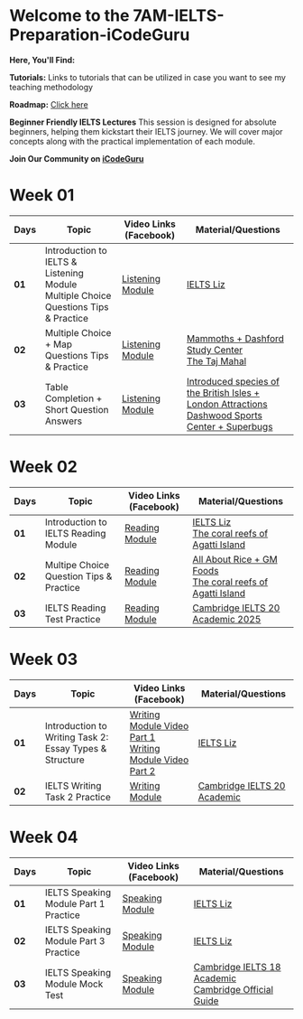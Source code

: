 # Welcome to the 7AM-IELTS-Preparation-iCodeGuru

**Here, You'll Find:**

**Tutorials:** Links to tutorials that can be utilized in case you want to see my teaching methodology

**Roadmap:** [Click here](https://docs.google.com/document/d/1KuRUsrp1SDTLdA43-7bw3VnYlxsAxbG6rDmEQsEeuGI/edit?usp=sharing)

**Beginner Friendly IELTS Lectures** This session is designed for absolute beginners, helping them kickstart their IELTS journey. We will 
 cover major concepts along with the practical implementation of each module.

**Join Our Community on [iCodeGuru](https://icode.guru/join/)**

# Week 01

| Days | Topic | Video Links (Facebook) | Material/Questions |
|------|-------|------------------------|--------------------|
| **01** | Introduction to IELTS & Listening Module <br> Multiple Choice Questions Tips & Practice| [Listening Module](https://www.facebook.com/watch/?v=1698416964120705&rdid=nsZgrkgMPwaqkfXP) | [IELTS Liz](https://ieltsliz.com/ielts-listening/)|
| **02** | Multiple Choice + Map Questions Tips & Practice  | [Listening Module](https://www.facebook.com/watch/?v=754206800585575&rdid=pUibo62p5eNn7L8A) | [Mammoths + Dashford Study Center](https://ieltsliz.com/ielts-listening-multiple-choice-essential-tips/) <br> [The Taj Mahal](https://ieltsliz.com/ielts-map-listening-practice/) |
| **03** | Table Completion + Short Question Answers | [Listening Module](https://www.facebook.com/watch/?v=1313246323734371&rdid=1rtUjLw5XDciKVde) | [Introduced species of the British Isles + London Attractions](https://ieltsliz.com/ielts-listening-practice-tables/) <br> [Dashwood Sports Center + Superbugs](https://ieltsliz.com/ielts-listening-practice-lesson/) |

# Week 02

| Days | Topic | Video Links (Facebook) | Material/Questions |
|------|-------|------------------------|--------------------|
| **01** | Introduction to IELTS Reading Module| [Reading Module](https://www.facebook.com/watch/?v=25163512359904508&rdid=13HpFAI19ISxYv2J) | [IELTS Liz](https://ieltsliz.com/ielts-reading-lessons-information-and-tips/) <br> [The coral reefs of Agatti Island](https://elt.oup.com/elt/students/ielts/pdf/exams_ielts_mc_pt_read01.pdf?cc=gb&selLanguage=en)|
| **02** | Multipe Choice Question Tips & Practice  | [Reading Module](https://www.facebook.com/watch/?v=719246801144560&ref=sharing) | [All About Rice + GM Foods](https://ieltsliz.com/ielts-reading-multiple-choice/) <br> [The coral reefs of Agatti Island](https://elt.oup.com/elt/students/ielts/pdf/exams_ielts_mc_pt_read01.pdf?cc=gb&selLanguage=en)|
| **03** | IELTS Reading Test Practice | [Reading Module](https://www.facebook.com/watch/?v=1407339197024993&rdid=GBKM9e95q1Gd4Jh6) | [Cambridge IELTS 20 Academic 2025](https://www.jumpinto.com/ielts/practice/academic/20/1/reading/1) |

# Week 03

| Days | Topic | Video Links (Facebook) | Material/Questions |
|------|-------|------------------------|--------------------|
| **01** | Introduction to Writing Task 2: Essay Types & Structure | [Writing Module Video Part 1](https://www.facebook.com/watch/?v=1509454740055845&rdid=7WeeIkpHLQmvrcaN) <br> [Writing Module Video Part 2](https://www.facebook.com/watch/?v=658375480632790&rdid=K5hwADS7FgilqNAv) | [IELTS Liz](https://ieltsliz.com/ielts-writing-task-2/) |
| **02** | IELTS Writing Task 2 Practice | [Writing Module](https://www.facebook.com/watch/?v=1716327072375758&rdid=adsau89BjKrPPWKF) | [Cambridge IELTS 20 Academic](https://www.jumpinto.com/ielts/practice/academic/20/2/writing/2)|

# Week 04

| Days | Topic | Video Links (Facebook) | Material/Questions |
|------|-------|------------------------|--------------------|
| **01** | IELTS Speaking Module Part 1 Practice | [Speaking Module](https://www.facebook.com/watch/?v=1144820490881324&rdid=KqdNgJoGoPMRf01H) | [IELTS Liz](https://ieltsliz.com/ielts-speaking-part-1-topics/) |
| **02** | IELTS Speaking Module Part 3 Practice | [Speaking Module](https://www.facebook.com/watch/?v=888568403496407&rdid=cD90YgOeUQ7izwuZ) | [IELTS Liz](https://ieltsliz.com/ielts-speaking-part-3-topics-2/)|
| **03** | IELTS Speaking Module Mock Test | [Speaking Module](https://www.facebook.com/watch/?v=1869231967361574&rdid=9xNovwrwwqgCEeea) | [Cambridge IELTS 18 Academic](https://www.jumpinto.com/ielts/practice/academic/18/1/speaking/1) <br> [Cambridge Official Guide](https://www.jumpinto.com/ielts/practice/academic/og/1/speaking/1) |

</table>
